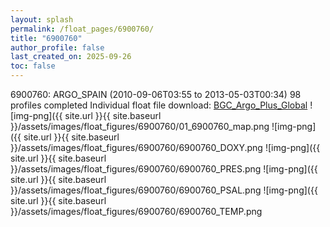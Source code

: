 ```yaml
---
layout: splash
permalink: /float_pages/6900760/
title: "6900760"
author_profile: false
last_created_on: 2025-09-26
toc: false
---
```

 
6900760: ARGO_SPAIN (2010-09-06T03:55 to 2013-05-03T00:34)
98 profiles completed
Individual float file download: [BGC_Argo_Plus_Global](https://ftp.soest.hawaii.edu/bgc_argo_plus/Individual_Floats/outliers_removed/6900760_Sprof_processed.nc)
![img-png]({{ site.url }}{{ site.baseurl }}/assets/images/float_figures/6900760/01_6900760_map.png
![img-png]({{ site.url }}{{ site.baseurl }}/assets/images/float_figures/6900760/6900760_DOXY.png
![img-png]({{ site.url }}{{ site.baseurl }}/assets/images/float_figures/6900760/6900760_PRES.png
![img-png]({{ site.url }}{{ site.baseurl }}/assets/images/float_figures/6900760/6900760_PSAL.png
![img-png]({{ site.url }}{{ site.baseurl }}/assets/images/float_figures/6900760/6900760_TEMP.png

